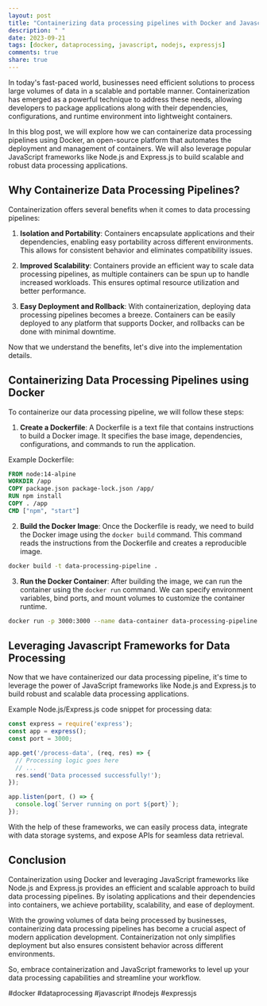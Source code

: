 ```yaml
---
layout: post
title: "Containerizing data processing pipelines with Docker and Javascript frameworks"
description: " "
date: 2023-09-21
tags: [docker, dataprocessing, javascript, nodejs, expressjs]
comments: true
share: true
---
```


In today's fast-paced world, businesses need efficient solutions to process large volumes of data in a scalable and portable manner. Containerization has emerged as a powerful technique to address these needs, allowing developers to package applications along with their dependencies, configurations, and runtime environment into lightweight containers.

In this blog post, we will explore how we can containerize data processing pipelines using Docker, an open-source platform that automates the deployment and management of containers. We will also leverage popular JavaScript frameworks like Node.js and Express.js to build scalable and robust data processing applications.

## Why Containerize Data Processing Pipelines?

Containerization offers several benefits when it comes to data processing pipelines:

1. **Isolation and Portability**: Containers encapsulate applications and their dependencies, enabling easy portability across different environments. This allows for consistent behavior and eliminates compatibility issues.

2. **Improved Scalability**: Containers provide an efficient way to scale data processing pipelines, as multiple containers can be spun up to handle increased workloads. This ensures optimal resource utilization and better performance.

3. **Easy Deployment and Rollback**: With containerization, deploying data processing pipelines becomes a breeze. Containers can be easily deployed to any platform that supports Docker, and rollbacks can be done with minimal downtime.

Now that we understand the benefits, let's dive into the implementation details.

## Containerizing Data Processing Pipelines using Docker

To containerize our data processing pipeline, we will follow these steps:

1. **Create a Dockerfile**: A Dockerfile is a text file that contains instructions to build a Docker image. It specifies the base image, dependencies, configurations, and commands to run the application.

Example Dockerfile:
```dockerfile
FROM node:14-alpine
WORKDIR /app
COPY package.json package-lock.json /app/
RUN npm install
COPY . /app
CMD ["npm", "start"]
```

2. **Build the Docker Image**: Once the Dockerfile is ready, we need to build the Docker image using the `docker build` command. This command reads the instructions from the Dockerfile and creates a reproducible image.

```bash
docker build -t data-processing-pipeline .
```

3. **Run the Docker Container**: After building the image, we can run the container using the `docker run` command. We can specify environment variables, bind ports, and mount volumes to customize the container runtime.

```bash
docker run -p 3000:3000 --name data-container data-processing-pipeline
```

## Leveraging Javascript Frameworks for Data Processing

Now that we have containerized our data processing pipeline, it's time to leverage the power of JavaScript frameworks like Node.js and Express.js to build robust and scalable data processing applications.

Example Node.js/Express.js code snippet for processing data:
```javascript
const express = require('express');
const app = express();
const port = 3000;

app.get('/process-data', (req, res) => {
  // Processing logic goes here
  // ...
  res.send('Data processed successfully!');
});

app.listen(port, () => {
  console.log(`Server running on port ${port}`);
});
```

With the help of these frameworks, we can easily process data, integrate with data storage systems, and expose APIs for seamless data retrieval.

## Conclusion

Containerization using Docker and leveraging JavaScript frameworks like Node.js and Express.js provides an efficient and scalable approach to build data processing pipelines. By isolating applications and their dependencies into containers, we achieve portability, scalability, and ease of deployment.

With the growing volumes of data being processed by businesses, containerizing data processing pipelines has become a crucial aspect of modern application development. Containerization not only simplifies deployment but also ensures consistent behavior across different environments.

So, embrace containerization and JavaScript frameworks to level up your data processing capabilities and streamline your workflow.

#docker #dataprocessing #javascript #nodejs #expressjs